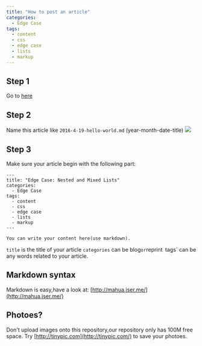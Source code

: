 ```yaml
---
title: "How to post an article"
categories:
  - Edge Case
tags:
  - content
  - css
  - edge case
  - lists
  - markup
---
```


## Step 1
Go to [here](https://github.com/bwstorlab/bwstorlab.github.io/new/master/_posts)

## Step 2
Name this article like `2016-4-19-hello-world.md` (year-month-date-title)
![](http://i68.tinypic.com/v2w5fa.png)

## Step 3
Make sure your article begin with the following part:

```
---
title: "Edge Case: Nested and Mixed Lists"
categories:
  - Edge Case
tags:
  - content
  - css
  - edge case
  - lists
  - markup
---

You can write your content here(use markdown).

```
`title` is the title of your article
`categories` can be blog` or `reprint`
`tags` can be any words related to your article.

## Markdown syntax
Markdown is easy,have a look at: [http://mahua.jser.me/](http://mahua.jser.me/)

## Photoes?
Don't upload images onto this repository,our repository only has 100M free space.
Try [http://tinypic.com](http://tinypic.com/) to save your photoes.


